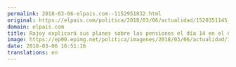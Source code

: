 ```yaml
---
permalink: 2018-03-06-elpais.com--1152951832.html
original: https://elpais.com/politica/2018/03/06/actualidad/1520351145_772841.html#?ref=rss&format=simple&link=link
domain: elpais.com
title: Rajoy explicará sus planes sobre las pensiones el día 14 en el Congreso
image: https://ep00.epimg.net/politica/imagenes/2018/03/06/actualidad/1520351145_772841_1520353389_rrss_normal.jpg
date: 2018-03-06 16:51:16
translations: en
---
```


